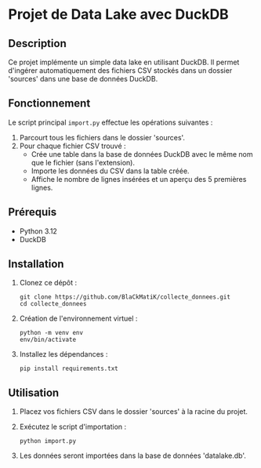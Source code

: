 # Projet de Data Lake avec DuckDB

## Description

Ce projet implémente un simple data lake en utilisant DuckDB. Il permet d'ingérer automatiquement des fichiers CSV stockés dans un dossier 'sources' dans une base de données DuckDB.

## Fonctionnement

Le script principal `import.py` effectue les opérations suivantes :

1. Parcourt tous les fichiers dans le dossier 'sources'.
2. Pour chaque fichier CSV trouvé :
   - Crée une table dans la base de données DuckDB avec le même nom que le fichier (sans l'extension).
   - Importe les données du CSV dans la table créée.
   - Affiche le nombre de lignes insérées et un aperçu des 5 premières lignes.

## Prérequis

- Python 3.12
- DuckDB

## Installation

1. Clonez ce dépôt :
   ```
   git clone https://github.com/BlaCkMatiK/collecte_donnees.git
   cd collecte_donnees
   ```

2. Création de l'environnement virtuel :
   ```
   python -m venv env
   env/bin/activate
   ```

3. Installez les dépendances :
   ```
   pip install requirements.txt
   ```

## Utilisation

1. Placez vos fichiers CSV dans le dossier 'sources' à la racine du projet.

2. Exécutez le script d'importation :
   ```
   python import.py
   ```

3. Les données seront importées dans la base de données 'datalake.db'.
